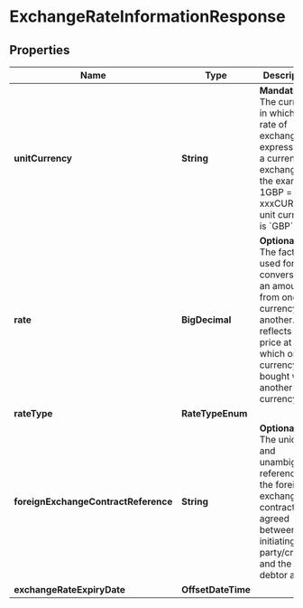 

# ExchangeRateInformationResponse


## Properties

Name | Type | Description | Notes
------------ | ------------- | ------------- | -------------
**unitCurrency** | **String** | __Mandatory__. The currency in which the rate of exchange is expressed in a currency exchange. In the example 1GBP &#x3D; xxxCUR, the unit currency is &#x60;GBP&#x60;. | 
**rate** | **BigDecimal** | __Optional__. The factor used for conversion of an amount from one currency to another. This reflects the price at which one currency was bought with another currency. |  [optional]
**rateType** | **RateTypeEnum** |  | 
**foreignExchangeContractReference** | **String** | __Optional__. The unique and unambiguous reference to the foreign exchange contract agreed between the initiating party/creditor and the debtor agent. |  [optional]
**exchangeRateExpiryDate** | **OffsetDateTime** |  |  [optional]



